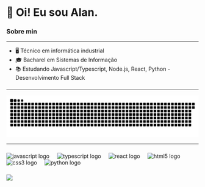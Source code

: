 # 👋 Oi! Eu sou Alan.

### Sobre min
---

- 🖥️ Técnico em informática industrial
- 🎓 Bacharel em Sistemas de Informação
- 📚 Estudando Javascript/Typescript, Node.js, React, Python - Desenvolvimento Full Stack

###

---

<img src="https://raw.githubusercontent.com/alanmaltacavalcante/alanmaltacavalcante/output/snake.svg" alt="Snake animation" />

---

###


<div align="left">
  <img src="https://cdn.jsdelivr.net/gh/devicons/devicon/icons/javascript/javascript-original.svg" height="30" alt="javascript logo"  />
  <img width="12" />
  <img src="https://cdn.jsdelivr.net/gh/devicons/devicon/icons/typescript/typescript-original.svg" height="30" alt="typescript logo"  />
  <img width="12" />
  <img src="https://cdn.jsdelivr.net/gh/devicons/devicon/icons/react/react-original.svg" height="30" alt="react logo"  />
  <img width="12" />
  <img src="https://cdn.jsdelivr.net/gh/devicons/devicon/icons/html5/html5-original.svg" height="30" alt="html5 logo"  />
  <img width="12" />
  <img src="https://cdn.jsdelivr.net/gh/devicons/devicon/icons/css3/css3-original.svg" height="30" alt="css3 logo"  />
  <img width="12" />
  <img src="https://cdn.jsdelivr.net/gh/devicons/devicon/icons/python/python-original.svg" height="30" alt="python logo"  />
</div>

###

<a href="https://www.linkedin.com/in/alanmaltacavalcante/" target="_blank" rel="noopener noreferrer"><img src="https://img.shields.io/badge/LinkedIn-Alan%20Cavalcante-blue?style=social&logo=linkedin" /></a>
